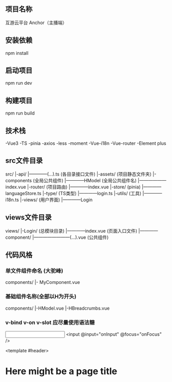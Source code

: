 ## 项目名称

互游云平台 Anchor（主播端）

## 安装依赖

npm install

## 启动项目

npm run dev

## 构建项目

npm run build

## 技术栈

-Vue3
-TS
-pinia
-axios
-less
-moment
-Vue-i18n
-Vue-router
-Element plus

## src文件目录

src/
|-api/
|————(...).ts               (各目录接口文件)
|-assets/                   (项目静态文件夹)
|-components                (全局公共组件)
|————HModel                 (全局公共组件名)
|——————index.vue
|-router/                   (项目路由)
|————index.vue
|-store/                    (pinia)
|————languageStore.ts
|-type/                     (TS类型)
|————login.ts
|-utils/                    (工具)
|————i18n.ts
|-views/                    (用户界面) 
|————Login

## views文件目录
views/
|-Login/                    (总模块目录)
|————index.vue              (页面入口文件)
|————component/
|————————(...).vue          (公共组件)

## 代码风格

### 单文件组件命名 (大驼峰)

components/
|- MyComponent.vue

### 基础组件名称(全部以H为开头)
components/
|-HModel.vue
|-HBreadcrumbs.vue

### v-bind v-on v-slot 应尽量使用语法糖

<input
:value="newTodoText"
:placeholder="newTodoInstructions"
/>
<input
@input="onInput"
@focus="onFocus"
/>

<template #header>
  <h1>Here might be a page title</h1>
</template>
<template #footer>
  <p>Here's some contact info</p>
</template>
